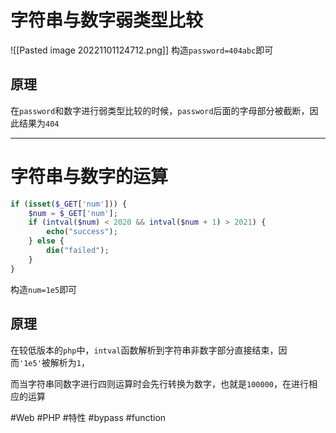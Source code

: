 # 字符串与数字弱类型比较
![[Pasted image 20221101124712.png]]
构造`password=404abc`即可
## 原理
在`password`和数字进行弱类型比较的时候，`password`后面的字母部分被截断，因此结果为`404`

---
# 字符串与数字的运算
```php
if (isset($_GET['num'])) {
	$num = $_GET['num'];
	if (intval($num) < 2020 && intval($num + 1) > 2021) {
		echo("success");
	} else {
		die("failed");
	}
}
```
构造`num=1e5`即可
## 原理
在较低版本的`php`中，`intval`函数解析到字符串非数字部分直接结束，因而`'1e5'`被解析为`1`，

而当字符串同数字进行四则运算时会先行转换为数字，也就是`100000`，在进行相应的运算

#Web #PHP #特性 #bypass #function 